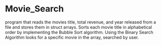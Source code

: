 # Movie_Search
program that reads the movies title, total revenue, and year released from a file and stores them in struct arrays. Sorts each movie title in alphabetical order by implementing the Bubble Sort algorithm. Using the Binary Search Algorithm looks for a specific movie in the array, searched by user. 
